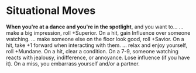 <!-- TITLE: New Moves -->
<!-- SUBTITLE: A quick summary of New Moves -->

# Situational Moves
**When you're at a dance and you're in the spotlight**, and you want to...
... make a big impression, roll +Superior. On a hit, gain Influence over someone watching.
... make someone else on the floor look good, roll +Savior. On a hit, take +1 forward when interacting with them.
... relax and enjoy yourself, roll +Mundane. On a hit, clear a condition.
On a 7-9, someone watching reacts with jealousy, indifference, or annoyance. Lose influence (if you have it).
On a miss, you embarrass yourself and/or a partner.